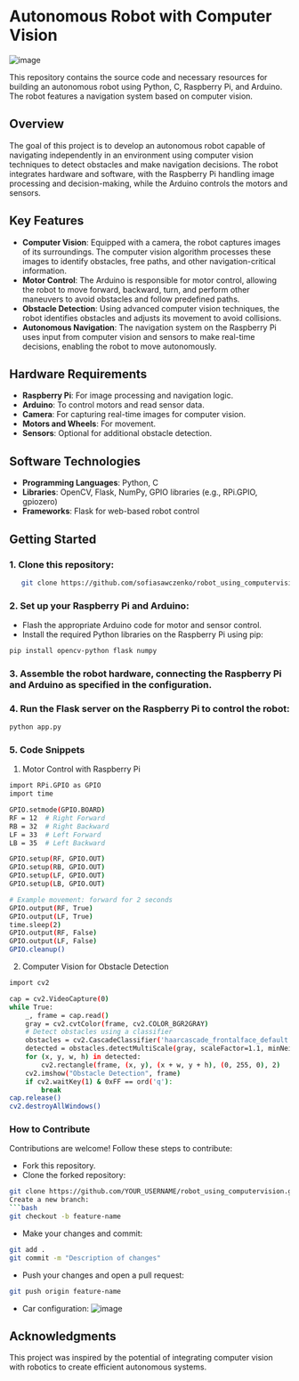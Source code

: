 # Autonomous Robot with Computer Vision

![image](https://github.com/user-attachments/assets/360726dc-57e5-4f55-a249-713dce8f9764)

This repository contains the source code and necessary resources for building an autonomous robot using Python, C, Raspberry Pi, and Arduino. The robot features a navigation system based on computer vision.

## Overview

The goal of this project is to develop an autonomous robot capable of navigating independently in an environment using computer vision techniques to detect obstacles and make navigation decisions. The robot integrates hardware and software, with the Raspberry Pi handling image processing and decision-making, while the Arduino controls the motors and sensors.

## Key Features

- **Computer Vision**: Equipped with a camera, the robot captures images of its surroundings. The computer vision algorithm processes these images to identify obstacles, free paths, and other navigation-critical information.
- **Motor Control**: The Arduino is responsible for motor control, allowing the robot to move forward, backward, turn, and perform other maneuvers to avoid obstacles and follow predefined paths.
- **Obstacle Detection**: Using advanced computer vision techniques, the robot identifies obstacles and adjusts its movement to avoid collisions.
- **Autonomous Navigation**: The navigation system on the Raspberry Pi uses input from computer vision and sensors to make real-time decisions, enabling the robot to move autonomously.

## Hardware Requirements

- **Raspberry Pi**: For image processing and navigation logic.
- **Arduino**: To control motors and read sensor data.
- **Camera**: For capturing real-time images for computer vision.
- **Motors and Wheels**: For movement.
- **Sensors**: Optional for additional obstacle detection.

## Software Technologies

- **Programming Languages**: Python, C
- **Libraries**: OpenCV, Flask, NumPy, GPIO libraries (e.g., RPi.GPIO, gpiozero)
- **Frameworks**: Flask for web-based robot control

## Getting Started

### 1. Clone this repository:

```bash
   git clone https://github.com/sofiasawczenko/robot_using_computervision.git
```
###  2. Set up your Raspberry Pi and Arduino:

- Flash the appropriate Arduino code for motor and sensor control.
- Install the required Python libraries on the Raspberry Pi using pip:

```bash
pip install opencv-python flask numpy
```
### 3. Assemble the robot hardware, connecting the Raspberry Pi and Arduino as specified in the configuration.

### 4. Run the Flask server on the Raspberry Pi to control the robot:

```bash
python app.py
```

### 5. Code Snippets
1. Motor Control with Raspberry Pi


```bash
import RPi.GPIO as GPIO
import time

GPIO.setmode(GPIO.BOARD)
RF = 12  # Right Forward
RB = 32  # Right Backward
LF = 33  # Left Forward
LB = 35  # Left Backward

GPIO.setup(RF, GPIO.OUT)
GPIO.setup(RB, GPIO.OUT)
GPIO.setup(LF, GPIO.OUT)
GPIO.setup(LB, GPIO.OUT)

# Example movement: forward for 2 seconds
GPIO.output(RF, True)
GPIO.output(LF, True)
time.sleep(2)
GPIO.output(RF, False)
GPIO.output(LF, False)
GPIO.cleanup()
```

2. Computer Vision for Obstacle Detection

```bash
import cv2

cap = cv2.VideoCapture(0)
while True:
    _, frame = cap.read()
    gray = cv2.cvtColor(frame, cv2.COLOR_BGR2GRAY)
    # Detect obstacles using a classifier
    obstacles = cv2.CascadeClassifier('haarcascade_frontalface_default.xml')
    detected = obstacles.detectMultiScale(gray, scaleFactor=1.1, minNeighbors=5)
    for (x, y, w, h) in detected:
        cv2.rectangle(frame, (x, y), (x + w, y + h), (0, 255, 0), 2)
    cv2.imshow("Obstacle Detection", frame)
    if cv2.waitKey(1) & 0xFF == ord('q'):
        break
cap.release()
cv2.destroyAllWindows()
```

### How to Contribute
Contributions are welcome! Follow these steps to contribute:

- Fork this repository.
- Clone the forked repository:
```bash
git clone https://github.com/YOUR_USERNAME/robot_using_computervision.git
Create a new branch:
```bash
git checkout -b feature-name
```
- Make your changes and commit:
```bash
git add .
git commit -m "Description of changes"
```
- Push your changes and open a pull request:
```bash
git push origin feature-name
```

- Car configuration:
![image](https://user-images.githubusercontent.com/102625995/213512193-e9fb21fe-8b2e-4cc8-a5c1-bce0abad373d.png)

## Acknowledgments
This project was inspired by the potential of integrating computer vision with robotics to create efficient autonomous systems.
